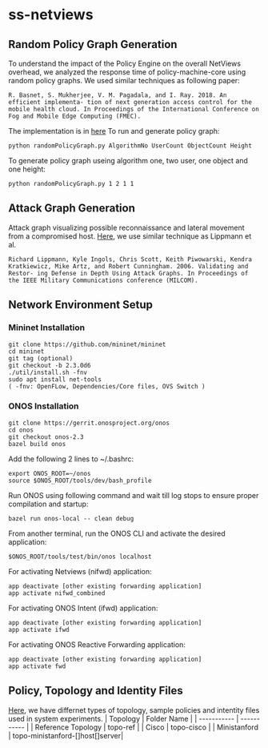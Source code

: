 # ss-netviews
## Random Policy Graph Generation
To understand the impact of the Policy Engine on the overall NetViews overhead, we analyzed the response time of policy-machine-core using random policy graphs. We used similar techniques as following paper:
```
R. Basnet, S. Mukherjee, V. M. Pagadala, and I. Ray. 2018. An efficient implementa- tion of next generation access control for the mobile health cloud. In Proceedings of the International Conference on Fog and Mobile Edge Computing (FMEC).
```
The implementation is in [here](https://github.com/netviews/ss-netviews/tree/master/random-graph-generation)
To run and generate policy graph:
```
python randomPolicyGraph.py AlgorithmNo UserCount ObjectCount Height
```
To generate policy graph useing algorithm one, two user, one object and one height:
```
python randomPolicyGraph.py 1 2 1 1
```

## Attack Graph Generation
Attack graph visualizing possible reconnaissance and lateral movement from a compromised host. [Here](https://github.com/netviews/ss-netviews), we use similar technique as Lippmann et al.
```
Richard Lippmann, Kyle Ingols, Chris Scott, Keith Piwowarski, Kendra Kratkiewicz, Mike Artz, and Robert Cunningham. 2006. Validating and Restor- ing Defense in Depth Using Attack Graphs. In Proceedings of the IEEE Military Communications conference (MILCOM).
```

## Network Environment Setup
### Mininet Installation
```
git clone https://github.com/mininet/mininet
cd mininet
git tag (optional)
git checkout -b 2.3.0d6
./util/install.sh -fnv
sudo apt install net-tools
( -fnv: OpenFLow, Dependencies/Core files, OVS Switch )
```
### ONOS Installation
```
git clone https://gerrit.onosproject.org/onos
cd onos
git checkout onos-2.3
bazel build onos
```
Add the following 2 lines to ~/.bashrc:
```
export ONOS_ROOT=~/onos
source $ONOS_ROOT/tools/dev/bash_profile
```
Run ONOS using following command and wait till log stops to ensure proper compilation and startup:
```
bazel run onos-local -- clean debug
```
From another terminal, run the ONOS CLI and activate the desired application:
```
$ONOS_ROOT/tools/test/bin/onos localhost
```
For activating Netviews (nifwd) application:
```
app deactivate [other existing forwarding application]
app activate nifwd_combined
```
For activating ONOS Intent (ifwd) application:

```
app deactivate [other existing forwarding application]
app activate ifwd
```
For activating ONOS Reactive Forwarding application:
```
app deactivate [other existing forwarding application]
app activate fwd
```

## Policy, Topology and Identity Files
[Here](https://github.com/netviews/ss-netviews/tree/master/input-files), we have differnet types of topology, sample policies and intentity files used in system experiments.
| Topology | Folder Name | 
| ----------- | ----------- | 
| Reference Topology | topo-ref | 
| Cisco | topo-cisco | 
| Ministanford | topo-ministanford-[]host[]server|


